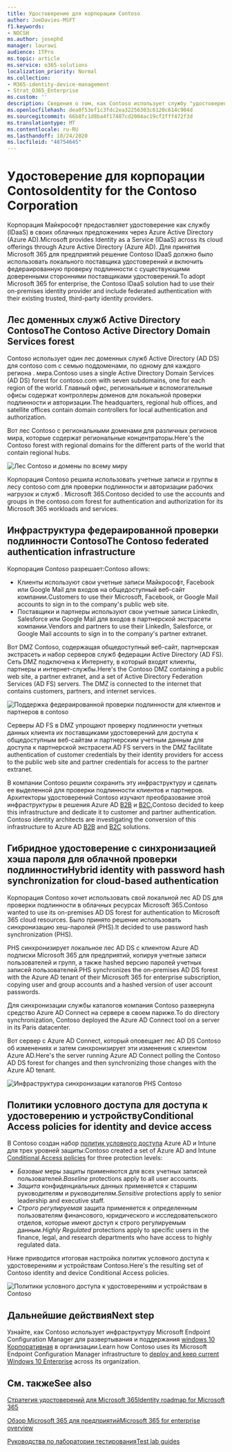 ```yaml
---
title: Удостоверение для корпорации Contoso
author: JoeDavies-MSFT
f1.keywords:
- NOCSH
ms.author: josephd
manager: laurawi
audience: ITPro
ms.topic: article
ms.service: o365-solutions
localization_priority: Normal
ms.collection:
- M365-identity-device-management
- Strat_O365_Enterprise
ms.custom: ''
description: Сведения о том, как Contoso использует службу "удостоверение как услуга" (IDaaS) и предоставляет облачную проверку подлинности для сотрудников, а также федеративную проверку подлинности для партнеров и клиентов.
ms.openlocfilehash: dea0f53ef1c3fdc2ea32256303c6120c614c904d
ms.sourcegitcommit: 66b8fc1d8ba4f17487cd2004ac19cf2fff472f3d
ms.translationtype: MT
ms.contentlocale: ru-RU
ms.lasthandoff: 10/24/2020
ms.locfileid: "48754645"
---
```

# <a name="identity-for-the-contoso-corporation"></a><span data-ttu-id="538ae-103">Удостоверение для корпорации Contoso</span><span class="sxs-lookup"><span data-stu-id="538ae-103">Identity for the Contoso Corporation</span></span>

<span data-ttu-id="538ae-104">Корпорация Майкрософт предоставляет удостоверение как службу (IDaaS) в своих облачных предложениях через Azure Active Directory (Azure AD).</span><span class="sxs-lookup"><span data-stu-id="538ae-104">Microsoft provides Identity as a Service (IDaaS) across its cloud offerings through Azure Active Directory (Azure AD).</span></span> <span data-ttu-id="538ae-105">Для принятия Microsoft 365 для предприятий решение Contoso IDaaS должно было использовать локального поставщика удостоверений и включить федераированную проверку подлинности с существующими доверенными сторонними поставщиками удостоверений.</span><span class="sxs-lookup"><span data-stu-id="538ae-105">To adopt Microsoft 365 for enterprise, the Contoso IDaaS solution had to use their on-premises identity provider and include federated authentication with their existing trusted, third-party identity providers.</span></span>

## <a name="the-contoso-active-directory-domain-services-forest"></a><span data-ttu-id="538ae-106">Лес доменных служб Active Directory Contoso</span><span class="sxs-lookup"><span data-stu-id="538ae-106">The Contoso Active Directory Domain Services forest</span></span>

<span data-ttu-id="538ae-107">Contoso использует один лес доменных служб Active Directory (AD DS) для contoso com с семью поддоменами, по одному для каждого региона \. мира.</span><span class="sxs-lookup"><span data-stu-id="538ae-107">Contoso uses a single Active Directory Domain Services (AD DS) forest for contoso\.com with seven subdomains, one for each region of the world.</span></span> <span data-ttu-id="538ae-108">Главный офис, региональные и вспомогательные офисы содержат контроллеры доменов для локальной проверки подлинности и авторизации.</span><span class="sxs-lookup"><span data-stu-id="538ae-108">The headquarters, regional hub offices, and satellite offices contain domain controllers for local authentication and authorization.</span></span>

<span data-ttu-id="538ae-109">Вот лес Contoso с региональными доменами для различных регионов мира, которые содержат региональные концентраторы.</span><span class="sxs-lookup"><span data-stu-id="538ae-109">Here's the Contoso forest with regional domains for the different parts of the world that contain regional hubs.</span></span>

![Лес Contoso и домены по всему миру](../media/contoso-identity/contoso-identity-fig1.png)
 
<span data-ttu-id="538ae-111">Корпорация Contoso решила использовать учетные записи и группы в лесу contoso com для проверки подлинности и авторизации рабочих нагрузок и служб \. Microsoft 365.</span><span class="sxs-lookup"><span data-stu-id="538ae-111">Contoso decided to use the accounts and groups in the contoso\.com forest for authentication and authorization for its Microsoft 365 workloads and services.</span></span>

## <a name="the-contoso-federated-authentication-infrastructure"></a><span data-ttu-id="538ae-112">Инфраструктура федераированной проверки подлинности Contoso</span><span class="sxs-lookup"><span data-stu-id="538ae-112">The Contoso federated authentication infrastructure</span></span>

<span data-ttu-id="538ae-113">Корпорация Contoso разрешает:</span><span class="sxs-lookup"><span data-stu-id="538ae-113">Contoso allows:</span></span>

- <span data-ttu-id="538ae-114">Клиенты используют свои учетные записи Майкрософт, Facebook или Google Mail для входов на общедоступный веб-сайт компании.</span><span class="sxs-lookup"><span data-stu-id="538ae-114">Customers to use their Microsoft, Facebook, or Google Mail accounts to sign in to the company's public web site.</span></span>
- <span data-ttu-id="538ae-115">Поставщики и партнеры используют свои учетные записи LinkedIn, Salesforce или Google Mail для входов в партнерской экстрасети компании.</span><span class="sxs-lookup"><span data-stu-id="538ae-115">Vendors and partners to use their LinkedIn, Salesforce, or Google Mail accounts to sign in to the company's partner extranet.</span></span>

<span data-ttu-id="538ae-p103">Вот DMZ Contoso, содержащая общедоступный веб-сайт, партнерская экстрасеть и набор серверов служб федерации Active Directory (AD FS). Сеть DMZ подключена к Интернету, в который входят клиенты, партнеры и интернет-службы.</span><span class="sxs-lookup"><span data-stu-id="538ae-p103">Here's the Contoso DMZ containing a public web site, a partner extranet, and a set of Active Directory Federation Services (AD FS) servers. The DMZ is connected to the internet that contains customers, partners, and internet services.</span></span>

![Поддержка федераированной проверки подлинности для клиентов и партнеров в contoso](../media/contoso-identity/contoso-identity-fig2.png)
 
<span data-ttu-id="538ae-119">Серверы AD FS в DMZ упрощают проверку подлинности учетных данных клиента их поставщиками удостоверений для доступа к общедоступным веб-сайтам и партнерским учетным данным для доступа к партнерской экстрасети.</span><span class="sxs-lookup"><span data-stu-id="538ae-119">AD FS servers in the DMZ facilitate authentication of customer credentials by their identity providers for access to the public web site and partner credentials for access to the partner extranet.</span></span>

<span data-ttu-id="538ae-p104">В компании Contoso решили сохранить эту инфраструктуру и сделать ее выделенной для проверки подлинности клиентов и партнеров. Архитекторы удостоверений Contoso изучают преобразование этой инфраструктуры в решения Azure AD [B2B](https://docs.microsoft.com/azure/active-directory/b2b/hybrid-organizations) и [B2C.](https://docs.microsoft.com/azure/active-directory-b2c/solution-articles)</span><span class="sxs-lookup"><span data-stu-id="538ae-p104">Contoso decided to keep this infrastructure and dedicate it to customer and partner authentication. Contoso identity architects are investigating the conversion of this infrastructure to Azure AD [B2B](https://docs.microsoft.com/azure/active-directory/b2b/hybrid-organizations) and [B2C](https://docs.microsoft.com/azure/active-directory-b2c/solution-articles) solutions.</span></span>

## <a name="hybrid-identity-with-password-hash-synchronization-for-cloud-based-authentication"></a><span data-ttu-id="538ae-122">Гибридное удостоверение с синхронизацией хэша пароля для облачной проверки подлинности</span><span class="sxs-lookup"><span data-stu-id="538ae-122">Hybrid identity with password hash synchronization for cloud-based authentication</span></span>

<span data-ttu-id="538ae-123">Корпорация Contoso хочет использовать свой локальной лес AD DS для проверки подлинности в облачных ресурсах Microsoft 365.</span><span class="sxs-lookup"><span data-stu-id="538ae-123">Contoso wanted to use its on-premises AD DS forest for authentication to Microsoft 365 cloud resources.</span></span> <span data-ttu-id="538ae-124">Было принято решение использовать синхронизацию хеш-паролей (PHS).</span><span class="sxs-lookup"><span data-stu-id="538ae-124">It decided to use password hash synchronization (PHS).</span></span>

<span data-ttu-id="538ae-125">PHS синхронизирует локальное лес AD DS с клиентом Azure AD подписки Microsoft 365 для предприятий, копируя учетные записи пользователей и групп, а также hashed версию паролей учетных записей пользователей.</span><span class="sxs-lookup"><span data-stu-id="538ae-125">PHS synchronizes the on-premises AD DS forest with the Azure AD tenant of their Microsoft 365 for enterprise subscription, copying user and group accounts and a hashed version of user account passwords.</span></span>

<span data-ttu-id="538ae-126">Для синхронизации службы каталогов компания Contoso развернула средство Azure AD Connect на сервере в своем париже.</span><span class="sxs-lookup"><span data-stu-id="538ae-126">To do directory synchronization, Contoso deployed the Azure AD Connect tool on a server in its Paris datacenter.</span></span>

<span data-ttu-id="538ae-127">Вот сервер с Azure AD Connect, который оповещает лес AD DS Contoso об изменениях и затем синхронизирует эти изменения с клиентом Azure AD.</span><span class="sxs-lookup"><span data-stu-id="538ae-127">Here's the server running Azure AD Connect polling the Contoso AD DS forest for changes and then synchronizing those changes with the Azure AD tenant.</span></span>

![Инфраструктура синхронизации каталогов PHS Contoso](../media/contoso-identity/contoso-identity-fig4.png)
 
## <a name="conditional-access-policies-for-identity-and-device-access"></a><span data-ttu-id="538ae-129">Политики условного доступа для доступа к удостоверению и устройству</span><span class="sxs-lookup"><span data-stu-id="538ae-129">Conditional Access policies for identity and device access</span></span>

<span data-ttu-id="538ae-130">В Contoso создан набор [политик условного доступа](identity-access-policies.md) Azure AD и Intune для трех уровней защиты:</span><span class="sxs-lookup"><span data-stu-id="538ae-130">Contoso created a set of Azure AD and Intune [Conditional Access policies](identity-access-policies.md) for three protection levels:</span></span>

- <span data-ttu-id="538ae-131">*Базовые* меры защиты применяются для всех учетных записей пользователей.</span><span class="sxs-lookup"><span data-stu-id="538ae-131">*Baseline* protections apply to all user accounts.</span></span>
- <span data-ttu-id="538ae-132">*Защита* конфиденциальных данных применяется к старшим руководителям и руководителям.</span><span class="sxs-lookup"><span data-stu-id="538ae-132">*Sensitive* protections apply to senior leadership and executive staff.</span></span>
- <span data-ttu-id="538ae-133">*Строго регулируемая* защита применяется к определенным пользователям финансового, юридического и исследовательского отделов, которые имеют доступ к строго регулируемым данным.</span><span class="sxs-lookup"><span data-stu-id="538ae-133">*Highly Regulated* protections apply to specific users in the finance, legal, and research departments who have access to highly regulated data.</span></span>

<span data-ttu-id="538ae-134">Ниже приводится итоговая настройка политик условного доступа к удостоверениям и устройствам Contoso.</span><span class="sxs-lookup"><span data-stu-id="538ae-134">Here's the resulting set of Contoso identity and device Conditional Access policies.</span></span>

![Политики условного доступа к удостоверениям и устройствам в Contoso](../media/contoso-identity/contoso-identity-fig5.png)
 
## <a name="next-step"></a><span data-ttu-id="538ae-136">Дальнейшие действия</span><span class="sxs-lookup"><span data-stu-id="538ae-136">Next step</span></span>

<span data-ttu-id="538ae-137">Узнайте, как Contoso использует инфраструктуру Microsoft Endpoint Configuration Manager для развертывания и поддержания [windows 10 Корпоративная](contoso-win10.md) в организации.</span><span class="sxs-lookup"><span data-stu-id="538ae-137">Learn how Contoso uses its Microsoft Endpoint Configuration Manager infrastructure to [deploy and keep current Windows 10 Enterprise](contoso-win10.md) across its organization.</span></span>

## <a name="see-also"></a><span data-ttu-id="538ae-138">См. также</span><span class="sxs-lookup"><span data-stu-id="538ae-138">See also</span></span>

[<span data-ttu-id="538ae-139">Стратегия удостоверений для Microsoft 365</span><span class="sxs-lookup"><span data-stu-id="538ae-139">Identity roadmap for Microsoft 365</span></span>](identity-roadmap-microsoft-365.md)

[<span data-ttu-id="538ae-140">Обзор Microsoft 365 для предприятий</span><span class="sxs-lookup"><span data-stu-id="538ae-140">Microsoft 365 for enterprise overview</span></span>](microsoft-365-overview.md)

[<span data-ttu-id="538ae-141">Руководства по лаборатории тестирования</span><span class="sxs-lookup"><span data-stu-id="538ae-141">Test lab guides</span></span>](m365-enterprise-test-lab-guides.md)
